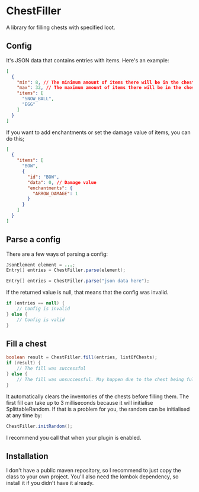 # ChestFiller
A library for filling chests with specified loot.
## Config
It's JSON data that contains entries with items. Here's an example:
```json
[
  {
    "min": 8, // The minimum amount of items there will be in the chests. Can be negative. If not set, defaults to 0.
    "max": 32, // The maximum amount of items there will be in the chests. If not set, defaults to 1.
    "items": [
      "SNOW_BALL",
      "EGG"
    ]
  }
]
```
If you want to add enchantments or set the damage value of items, you can do this;
```json
[
  {
    "items": [
      "BOW",
      {
        "id": "BOW",
        "data": 0, // Damage value
        "enchantments": {
          "ARROW_DAMAGE": 1
        }
      }
    ]
  }
]
``` 
## Parse a config
There are a few ways of parsing a config:
```java
JsonElement element = ...;
Entry[] entries = ChestFiller.parse(element);
```
```java
Entry[] entries = ChestFiller.parse("json data here");
```
If the returned value is null, that means that the config was invalid.
```java
if (entries == null) {
    // Config is invalid
} else {
    // Config is valid
}
```
## Fill a chest
```java
boolean result = ChestFiller.fill(entries, listOfChests);
if (result) {
    // The fill was successful
} else {
    // The fill was unsuccessful. May happen due to the chest being full.
}
```
It automatically clears the inventories of the chests before filling them. The first fill can take up to 3 milliseconds because it will initialise SplittableRandom. If that is a problem for you, the random can be initialised at any time by:
```java
ChestFiller.initRandom();
```
I recommend you call that when your plugin is enabled.
## Installation
I don't have a public maven repository, so I recommend to just copy the class to your own project. You'll also need the lombok dependency, so install it if you didn't have it already.
